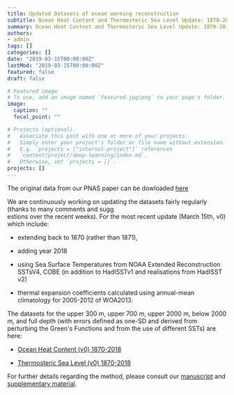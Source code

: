 ```yaml
---
title: Updated Datasets of ocean warming reconstruction
subtitle: Ocean Heat Content and Thermosteric Sea Level Update: 1870-2018
summary: Ocean Heat Content and Thermosteric Sea Level Update: 1870-2018
authors:
- admin
tags: []
categories: []
date: "2019-03-15T00:00:00Z"
lastMod: "2019-03-15T00:00:00Z"
featured: false
draft: false

# Featured image
# To use, add an image named `featured.jpg/png` to your page's folder. 
image:
  caption: ""
  focal_point: ""

# Projects (optional).
#   Associate this post with one or more of your projects.
#   Simply enter your project's folder or file name without extension.
#   E.g. `projects = ["internal-project"]` references 
#   `content/project/deep-learning/index.md`.
#   Otherwise, set `projects = []`.
projects: []
---
```


The original data from our PNAS paper can be dowloaded [here](https://www.dropbox.com/s/wx3fj4w61b8yyud/OHC_GF_global.nc?dl=0)

We are continuously working on updating the datasets fairly regularly (thanks to many comments and sugg\
estions over the recent weeks). For the most recent update (March 15th, v0) which include:

- extending back to 1870 (rather than 1871),

- adding year 2018

- using Sea Surface Temperatures from NOAA Extended Reconstruction SSTsV4, COBE (in addition to HadISSTv1 and realisations from HadISST v2)

- thermal expansion coefficients calculated using annual-mean climatology for 2005-2012 of WOA2013.

The datasets for the upper 300 m, upper 700 m, upper 2000 m, below 2000 m, and full depth (with errors defined as one-SD and derived from perturbing the Green's Functions and from the use of different SSTs) are here:

- [Ocean Heat Content (v0) 1870-2018](https://www.dropbox.com/s/wa5u5bc5y5mym88/OHC_GF_1870_2018.nc?dl=0)

- [Thermosteric Sea Level (v0) 1870-2018](https://www.dropbox.com/s/4b1piqgjdekj1gc/ThSL_GF_1870_2018.nc?dl=0)

For further details regarding the method, please consult our [manuscript](https://laurezanna.github.io/files/pdf/Zanna-et-al-2019.pdf) and [supplementary material](https://laurezanna.github.io/files/pdf/Zanna-et-al-SI-2019.pdf).

